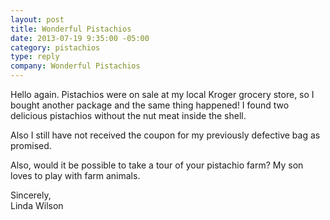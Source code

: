```yaml
---
layout: post
title: Wonderful Pistachios
date: 2013-07-19 9:35:00 -05:00
category: pistachios
type: reply
company: Wonderful Pistachios
---
```


Hello again. Pistachios were on sale at my local Kroger grocery store,
so I bought another package and the same thing happened! I found two
delicious pistachios without the nut meat inside the shell.

Also I still have not received the coupon for my previously defective
bag as promised.

Also, would it be possible to take a tour of your pistachio farm? My
son loves to play with farm animals.

Sincerely,<br/>
Linda Wilson

